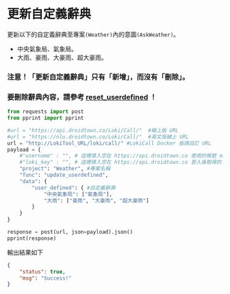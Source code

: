 # 更新自定義辭典

更新以下的自定義辭典至專案`(Weather)`內的意圖`(AskWeather)`。

- 中央氣象局、氣象局。
- 大雨、豪雨、大豪雨、超大豪雨。

### 注意！「更新自定義辭典」只有「新增」，而沒有「刪除」。
### 要刪除辭典內容，請參考 [reset_userdefined](https://github.com/Droidtown/LokiTool_Doc/blob/main/LokiCall/Func_Reset_Userdefined.md) ！

```python
from requests import post
from pprint import pprint

#url = "https://api.droidtown.co/Loki/Call/"  #線上版 URL
#url = "https://nlu.droidtown.co/Loki/Call/"  #英文版線上 URL
url = "http://LokiTool_URL/loki/call/" #LokiCall Docker 版請自訂 URL
payload = {
    #"username" : "", # 這裡填入您在 https://api.droidtown.co 使用的帳號 email。     Docker 版不需要此參數！
    #"loki_key" : "", # 這裡填入您在 https://api.droidtown.co 登入後取得的 loki_key。 Docker 版不需要此參數！
    "project": "Weather", #專案名稱
    "func": "update_userdefined",
    "data": {
        "user_defined": { #自定義辭典
            "中央氣象局": ["氣象局"],
            "大雨": ["豪雨", "大豪雨", "超大豪雨"]
        }
    }
}

response = post(url, json=payload).json()
pprint(response)
```

輸出結果如下

```json
{
    "status": true,
    "msg": "Success!"
}
```
